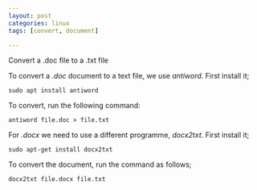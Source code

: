 ```yaml
---
layout: post
categories: linux
tags: [convert, document]

---
```

Convert a .doc file to a .txt file

<!--more-->

To convert a *.doc* document to a text file, we use *antiword*. First install it;

```
sudo apt install antiword
```

To convert, run the following command:

```
antiword file.doc > file.txt
```

For *.docx* we need to use a different programme, *docx2txt*. First install it;

```
sudo apt-get install docx2txt
```

To convert the document, run the command as follows;

```
docx2txt file.docx file.txt
```
